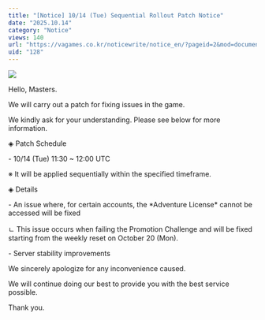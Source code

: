 ```yaml
---
title: "[Notice] 10/14 (Tue) Sequential Rollout Patch Notice"
date: "2025.10.14"
category: "Notice"
views: 140
url: "https://vagames.co.kr/noticewrite/notice_en/?pageid=2&mod=document&uid=128"
uid: "128"
---
```


![](/images/news/live/en/128-c82424bb.webp)

Hello, Masters.

  

We will carry out a patch for fixing issues in the game.

We kindly ask for your understanding. Please see below for more information.

  

◈ Patch Schedule

\- 10/14 (Tue) 11:30 ~ 12:00 UTC

※ It will be applied sequentially within the specified timeframe.

  

◈ Details

\- An issue where, for certain accounts, the \*Adventure License\* cannot be accessed will be fixed

ㄴ This issue occurs when failing the Promotion Challenge and will be fixed starting from the weekly reset on October 20 (Mon).

\- Server stability improvements

  

  

We sincerely apologize for any inconvenience caused.

We will continue doing our best to provide you with the best service possible.

  

Thank you.